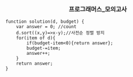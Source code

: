 <div align="center">
<h3>
프로그래머스_모의고사
</h3>
</div>

```
function solution(d, budget) {
    var answer = 0; //count
    d.sort((x,y)=>x-y);//사전순 정렬 방지
    for(item of d){
        if(budget-item<0){return answer};
        budget-=item;
        answer++;
    }
    return answer;
}
```
